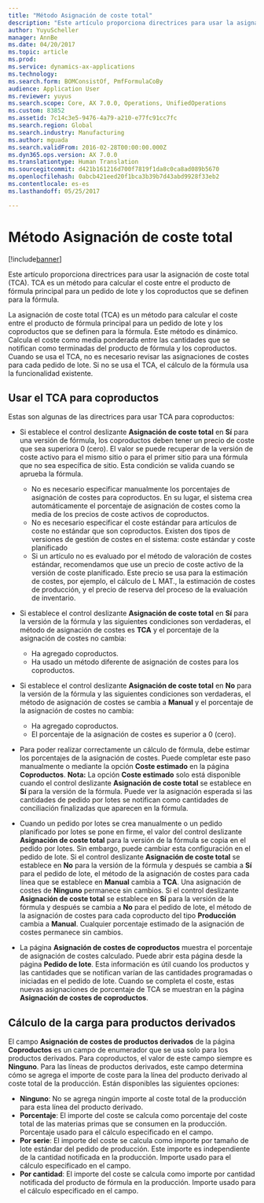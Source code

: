 ```yaml
---
title: "Método Asignación de coste total"
description: "Este artículo proporciona directrices para usar la asignación de coste total (TCA). TCA es un método para calcular el coste entre el producto de fórmula principal para un pedido de lote y los coproductos que se definen para la fórmula."
author: YuyuScheller
manager: AnnBe
ms.date: 04/20/2017
ms.topic: article
ms.prod: 
ms.service: dynamics-ax-applications
ms.technology: 
ms.search.form: BOMConsistOf, PmfFormulaCoBy
audience: Application User
ms.reviewer: yuyus
ms.search.scope: Core, AX 7.0.0, Operations, UnifiedOperations
ms.custom: 83852
ms.assetid: 7c14c3e5-9476-4a79-a210-e77fc91cc7fc
ms.search.region: Global
ms.search.industry: Manufacturing
ms.author: mguada
ms.search.validFrom: 2016-02-28T00:00:00.000Z
ms.dyn365.ops.version: AX 7.0.0
ms.translationtype: Human Translation
ms.sourcegitcommit: d421b161216d700f7819f1da8c0ca8ad089b5670
ms.openlocfilehash: 0abcb421eed20f1bca3b39b7d43abd9928f33eb2
ms.contentlocale: es-es
ms.lasthandoff: 05/25/2017

---
```


# <a name="total-cost-allocation-method"></a>Método Asignación de coste total

[!include[banner](../includes/banner.md)]


Este artículo proporciona directrices para usar la asignación de coste total (TCA). TCA es un método para calcular el coste entre el producto de fórmula principal para un pedido de lote y los coproductos que se definen para la fórmula.

La asignación de coste total (TCA) es un método para calcular el coste entre el producto de fórmula principal para un pedido de lote y los coproductos que se definen para la fórmula. Este método es dinámico. Calcula el coste como media ponderada entre las cantidades que se notifican como terminadas del producto de fórmula y los coproductos. Cuando se usa el TCA, no es necesario revisar las asignaciones de costes para cada pedido de lote. Si no se usa el TCA, el cálculo de la fórmula usa la funcionalidad existente.

## <a name="using-tca-for-coproducts"></a>Usar el TCA para coproductos
Estas son algunas de las directrices para usar TCA para coproductos:

-   Si establece el control deslizante **Asignación de coste total** en **Sí** para una versión de fórmula, los coproductos deben tener un precio de coste que sea superiora 0 (cero). El valor se puede recuperar de la versión de coste activo para el mismo sitio o para el primer sitio para una fórmula que no sea específica de sitio. Esta condición se valida cuando se aprueba la fórmula.

    -   No es necesario especificar manualmente los porcentajes de asignación de costes para coproductos. En su lugar, el sistema crea automáticamente el porcentaje de asignación de costes como la media de los precios de coste activos de coproductos. 
    -   No es necesario especificar el coste estándar para artículos de coste no estándar que son coproductos. Existen dos tipos de versiones de gestión de costes en el sistema: coste estándar y coste planificado 
    -   Si un artículo no es evaluado por el método de valoración de costes estándar, recomendamos que use un precio de coste activo de la versión de coste planificado. Este precio se usa para la estimación de costes, por ejemplo, el cálculo de L MAT., la estimación de costes de producción, y el precio de reserva del proceso de la evaluación de inventario. 

-   Si establece el control deslizante **Asignación de coste total** en **Sí** para la versión de la fórmula y las siguientes condiciones son verdaderas, el método de asignación de costes es **TCA** y el porcentaje de la asignación de costes no cambia:
    -   Ha agregado coproductos.
    -   Ha usado un método diferente de asignación de costes para los coproductos.
-   Si establece el control deslizante **Asignación de coste total** en **No** para la versión de la fórmula y las siguientes condiciones son verdaderas, el método de asignación de costes se cambia a **Manual** y el porcentaje de la asignación de costes no cambia:
    -   Ha agregado coproductos.
    -   El porcentaje de la asignación de costes es superior a 0 (cero).
-   Para poder realizar correctamente un cálculo de fórmula, debe estimar los porcentajes de la asignación de costes. Puede completar este paso manualmente o mediante la opción **Coste estimado** en la página **Coproductos**. **Nota:** La opción **Coste estimado** solo está disponible cuando el control deslizante **Asignación de coste total** se establece en **Sí** para la versión de la fórmula. Puede ver la asignación esperada si las cantidades de pedido por lotes se notifican como cantidades de conciliación finalizadas que aparecen en la fórmula.
-   Cuando un pedido por lotes se crea manualmente o un pedido planificado por lotes se pone en firme, el valor del control deslizante **Asignación de coste total** para la versión de la fórmula se copia en el pedido por lotes. Sin embargo, puede cambiar esta configuración en el pedido de lote. Si el control deslizante **Asignación de coste total** se establece en **No** para la versión de la fórmula y después se cambia a **Sí** para el pedido de lote, el método de la asignación de costes para cada línea que se establece en **Manual** cambia a **TCA**. Una asignación de costes de **Ninguno** permanece sin cambios. Si el control deslizante **Asignación de coste total** se establece en **Sí** para la versión de la fórmula y después se cambia a **No** para el pedido de lote, el método de la asignación de costes para cada coproducto del tipo **Producción** cambia a **Manual**. Cualquier porcentaje estimado de la asignación de costes permanece sin cambios.
-   La página **Asignación de costes de coproductos** muestra el porcentaje de asignación de costes calculado. Puede abrir esta página desde la página **Pedido de lote**. Esta información es útil cuando los productos y las cantidades que se notifican varían de las cantidades programadas o iniciadas en el pedido de lote. Cuando se completa el coste, estas nuevas asignaciones de porcentaje de TCA se muestran en la página **Asignación de costes de coproductos**.

## <a name="calculating-the-burden-for-byproducts"></a>Cálculo de la carga para productos derivados
El campo **Asignación de costes de productos derivados** de la página **Coproductos** es un campo de enumerador que se usa solo para los productos derivados. Para coproductos, el valor de este campo siempre es **Ninguno**. Para las líneas de productos derivados, este campo determina cómo se agrega el importe de coste para la línea del producto derivado al coste total de la producción. Están disponibles las siguientes opciones:

-   **Ninguno**: No se agrega ningún importe al coste total de la producción para esta línea del producto derivado.
-   **Porcentaje**: El importe del coste se calcula como porcentaje del coste total de las materias primas que se consumen en la producción. Porcentaje usado para el cálculo especificado en el campo.
-   **Por serie**: El importe del coste se calcula como importe por tamaño de lote estándar del pedido de producción. Este importe es independiente de la cantidad notificada en la producción. Importe usado para el cálculo especificado en el campo.
-   **Por cantidad**: El importe del coste se calcula como importe por cantidad notificada del producto de fórmula en la producción. Importe usado para el cálculo especificado en el campo.






